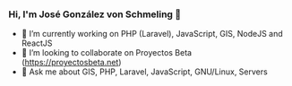 ### Hi, I'm José González von Schmeling 👋

- 🔭 I’m currently working on PHP (Laravel), JavaScript, GIS, NodeJS and ReactJS
- 👯 I’m looking to collaborate on Proyectos Beta (https://proyectosbeta.net)
- 💬 Ask me about GIS, PHP, Laravel, JavaScript, GNU/Linux, Servers
<!--
**josego85/josego85** is a ✨ _special_ ✨ repository because its `README.md` (this file) appears on your GitHub profile.

Here are some ideas to get you started:

- 🔭 I’m currently working on ...
- 🌱 I’m currently learning ...
- 👯 I’m looking to collaborate on ...
- 🤔 I’m looking for help with ...
- 💬 Ask me about ...
- 📫 How to reach me: ...
- 😄 Pronouns: ...
- ⚡ Fun fact: ...
-->

